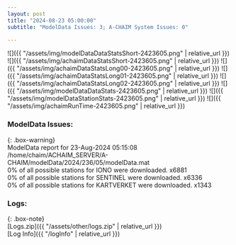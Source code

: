 ```yaml
---
layout: post
title: "2024-08-23 05:00:00"
subtitle: "ModelData Issues: 3; A-CHAIM System Issues: 0"

---
```


![]({{ "/assets/img/modelDataDataStatsShort-2423605.png" | relative_url }})
![]({{ "/assets/img/achaimDataStatsShort-2423605.png" | relative_url }})
![]({{ "/assets/img/achaimDataStatsLong00-2423605.png" | relative_url }})
![]({{ "/assets/img/achaimDataStatsLong01-2423605.png" | relative_url }})
![]({{ "/assets/img/achaimDataStatsLong02-2423605.png" | relative_url }})
![]({{ "/assets/img/modelDataDataStats-2423605.png" | relative_url }})
![]({{ "/assets/img/modelDataStationStats-2423605.png" | relative_url }})
![]({{ "/assets/img/achaimRunTime-2423605.png" | relative_url }})


### ModelData Issues:  
  
{: .box-warning}  
 ModelData report for 23-Aug-2024 05:15:08   
 /home/chaim/ACHAIM_SERVER/A-CHAIM/modelData/2024/236/05/modelData.mat   
 0% of all possible stations for IONO were downloaded. x6881   
 0% of all possible stations for SENTINEL were downloaded. x6336   
 0% of all possible stations for KARTVERKET were downloaded. x1343   
  


### Logs:  
  
{: .box-note}  
[Logs.zip]({{ "/assets/other/logs.zip" | relative_url }})  
[Log Info]({{ "/logInfo" | relative_url }})  
